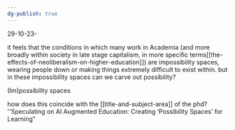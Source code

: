 ```yaml
---
dg-publish: true
---
```


29-10-23-

it feels that the conditions in which many work in Academia (and more broadly within society in late stage capitalism, in more specific terms[[the-effects-of-neoliberalism-on-higher-education]]) are impossibility spaces, wearing people down or making things extremely difficult to exist within. but in these impossibility spaces can we carve out possibility? 

(Im)possibility spaces

how does this coincide with the [[title-and-subject-area]] of the phd?
''Speculating on AI Augmented Education: Creating ‘Possibility Spaces’ for Learning"